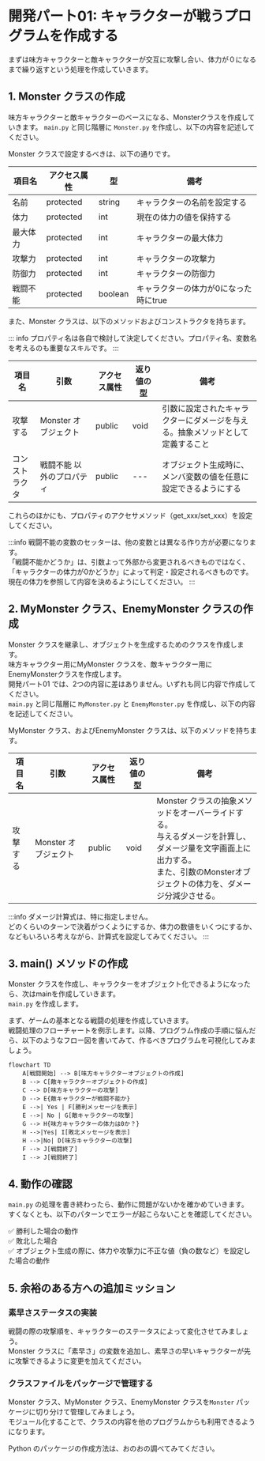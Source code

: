 # 開発パート01: キャラクターが戦うプログラムを作成する

まずは味方キャラクターと敵キャラクターが交互に攻撃し合い、体力が０になるまで繰り返すという処理を作成していきます。

## 1. Monster クラスの作成

味方キャラクターと敵キャラクターのベースになる、Monsterクラスを作成していきます。
`main.py` と同じ階層に `Monster.py` を作成し、以下の内容を記述してください。

Monster クラスで設定するべきは、以下の通りです。

| 項目名 | アクセス属性 | 型 | 備考
| --- | --- | --- | ---
| 名前 | protected | string | キャラクターの名前を設定する
| 体力 | protected | int | 現在の体力の値を保持する
| 最大体力 | protected | int | キャラクターの最大体力
| 攻撃力 | protected | int | キャラクターの攻撃力
| 防御力 | protected | int | キャラクターの防御力
| 戦闘不能 | protected | boolean | キャラクターの体力が0になった時にtrue

また、Monster クラスは、以下のメソッドおよびコンストラクタを持ちます。

::: info
プロパティ名は各自で検討して決定してください。プロパティ名、変数名を考えるのも重要なスキルです。
:::

| 項目名 | 引数 | アクセス属性 | 返り値の型 | 備考
| --- | --- | --- | --- | ---
| 攻撃する | Monster オブジェクト | public | void | 引数に設定されたキャラクターにダメージを与える。抽象メソッドとして定義すること
| コンストラクタ | 戦闘不能 以外のプロパティ | public | --- | オブジェクト生成時に、メンバ変数の値を任意に設定できるようにする

これらのほかにも、プロパティのアクセサメソッド（get_xxx/set_xxx）を設定してください。

:::info
戦闘不能の変数のセッターは、他の変数とは異なる作り方が必要になります。  
「戦闘不能かどうか」は、引数よって外部から変更されるべきものではなく、「キャラクターの体力が0かどうか」によって判定・設定されるべきものです。  
現在の体力を参照して内容を決めるようにしてください。
:::

## 2. MyMonster クラス、EnemyMonster クラスの作成

Monster クラスを継承し、オブジェクトを生成するためのクラスを作成します。  
味方キャラクター用にMyMonster クラスを、敵キャラクター用にEnemyMonsterクラスを作成します。  
開発パート01 では、2つの内容に差はありません。いずれも同じ内容で作成してください。  
`main.py` と同じ階層に `MyMonster.py` と `EnemyMonster.py` を作成し、以下の内容を記述してください。

MyMonster クラス、およびEnemyMonster クラスは、以下のメソッドを持ちます。

| 項目名 | 引数 | アクセス属性 | 返り値の型 | 備考 
| --- | --- | --- | --- | --- 
| 攻撃する | Monster オブジェクト | public | void | Monster クラスの抽象メソッドをオーバーライドする。<br>与えるダメージを計算し、ダメージ量を文字画面上に出力する。<br>また、引数のMonsterオブジェクトの体力を、ダメージ分減少させる。

:::info
ダメージ計算式は、特に指定しません。  
どのくらいのターンで決着がつくようにするか、体力の数値をいくつにするか、などもいろいろ考えながら、計算式を設定してみてください。
:::

## 3. main() メソッドの作成

Monster クラスを作成し、キャラクターをオブジェクト化できるようになったら、次はmainを作成していきます。  
`main.py` を作成します。

まず、ゲームの基本となる戦闘の処理を作成していきます。  
戦闘処理のフローチャートを例示します。以降、プログラム作成の手順に悩んだら、以下のようなフロー図を書いてみて、作るべきプログラムを可視化してみましょう。  

```mermaid
flowchart TD
    A[戦闘開始] --> B[味方キャラクターオブジェクトの作成]
    B --> C[敵キャラクターオブジェクトの作成]
    C --> D[味方キャラクターの攻撃]
    D --> E{敵キャラクターが戦闘不能か}
    E -->| Yes | F[勝利メッセージを表示]
    E -->| No | G[敵キャラクターの攻撃]
    G --> H{味方キャラクターの体力は0か？}
    H -->|Yes| I[敗北メッセージを表示]
    H -->|No| D[味方キャラクターの攻撃]
    F --> J[戦闘終了]
    I --> J[戦闘終了]
```

## 4. 動作の確認

`main.py` の処理を書き終わったら、動作に問題がないかを確かめていきます。  
すくなくとも、以下のパターンでエラーが起こらないことを確認してください。  

:white_check_mark: 勝利した場合の動作  
:white_check_mark: 敗北した場合  
:white_check_mark: オブジェクト生成の際に、体力や攻撃力に不正な値（負の数など）を設定した場合の動作

## 5. 余裕のある方への追加ミッション

### 素早さステータスの実装

戦闘の際の攻撃順を、キャラクターのステータスによって変化させてみましょう。  
Monster クラスに「素早さ」の変数を追加し、素早さの早いキャラクターが先に攻撃できるように変更を加えてください。  

### クラスファイルをパッケージで管理する

Monster クラス、MyMonster クラス、EnemyMonster クラスを`Monster` パッケージに切り分けて管理してみましょう。  
モジュール化することで、クラスの内容を他のプログラムからも利用できるようになります。

Python のパッケージの作成方法は、おのおの調べてみてください。
